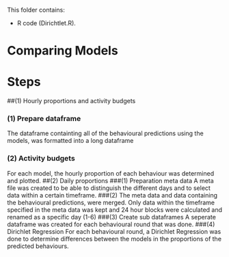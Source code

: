 This folder contains:
- R code (Dirichtlet.R).

# Comparing Models

# Steps
##(1) Hourly proportions and activity budgets
### (1) Prepare dataframe
The dataframe containting all of the behavioural predictions using the models, was formatted into a long dataframe
### (2) Activity budgets
For each model, the hourly proportion of each behaviour was determined and plotted.
##(2) Daily proportions
###(1) Preparation meta data
A meta file was created to be able to distinguish the different days and to select data within a certain timeframe.
###(2) The meta data and data containing the behavioural predictions, were merged. Only data within the timeframe specified in the meta data was kept and 24 hour blocks were calculated and renamed as a specific day (1-6)
###(3) Create sub dataframes
A seperate dataframe was created for each behavioural round that was done.
###(4) Dirichlet Regression
For each behavioural round, a Dirichlet Regression was done to determine differences between the models in the proportions of the predicted behaviours.
